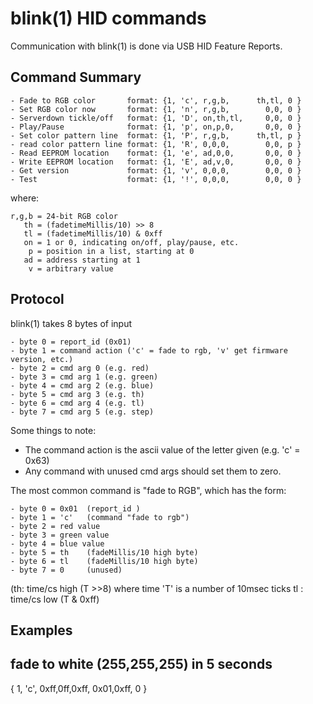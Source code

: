 
blink(1) HID commands
=====================

Communication with blink(1) is done via USB HID Feature Reports.


## Command Summary ##

    - Fade to RGB color       format: {1, 'c', r,g,b,      th,tl, 0 }
    - Set RGB color now       format: {1, 'n', r,g,b,        0,0, 0 }
    - Serverdown tickle/off   format: {1, 'D', on,th,tl,     0,0, 0 }
    - Play/Pause              format: {1, 'p', on,p,0,       0,0, 0 }
    - Set color pattern line  format: {1, 'P', r,g,b,      th,tl, p }
    - read color pattern line format: {1, 'R', 0,0,0,        0,0, p }
    - Read EEPROM location    format: {1, 'e', ad,0,0,       0,0, 0 }
    - Write EEPROM location   format: {1, 'E', ad,v,0,       0,0, 0 }
    - Get version             format: {1, 'v', 0,0,0,        0,0, 0 } 
    - Test                    format: {1, '!', 0,0,0,        0,0, 0 }

where:

    r,g,b = 24-bit RGB color
       th = (fadetimeMillis/10) >> 8
       tl = (fadetimeMillis/10) & 0xff
       on = 1 or 0, indicating on/off, play/pause, etc.
        p = position in a list, starting at 0
       ad = address starting at 1
        v = arbitrary value 


Protocol
--------

blink(1) takes 8 bytes of input

    - byte 0 = report_id (0x01)
    - byte 1 = command action ('c' = fade to rgb, 'v' get firmware version, etc.)
    - byte 2 = cmd arg 0 (e.g. red)
    - byte 3 = cmd arg 1 (e.g. green)
    - byte 4 = cmd arg 2 (e.g. blue)
    - byte 5 = cmd arg 3 (e.g. th)
    - byte 6 = cmd arg 4 (e.g. tl)
    - byte 7 = cmd arg 5 (e.g. step)

Some things to note:

- The command action is the ascii value of the letter given (e.g. 'c' = 0x63)
- Any command with unused cmd args should set them to zero.


The most common command is "fade to RGB", which has the form:

    - byte 0 = 0x01  (report_id )
    - byte 1 = 'c'   (command "fade to rgb")
    - byte 2 = red value
    - byte 3 = green value
    - byte 4 = blue value
    - byte 5 = th    (fadeMillis/10 high byte)
    - byte 6 = tl    (fadeMillis/10 high byte)
    - byte 7 = 0     (unused)

(th: time/cs high (T >>8)  where time 'T' is a number of 10msec ticks
tl : time/cs low (T & 0xff)


 
Examples
--------

## fade to white (255,255,255) in 5 seconds

{ 1, 'c', 0xff,0ff,0xff, 0x01,0xff, 0 }



